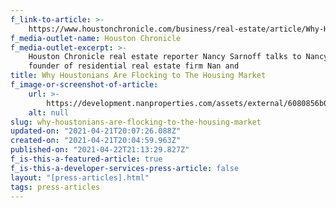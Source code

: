 ```yaml
---
f_link-to-article: >-
    https://www.houstonchronicle.com/business/real-estate/article/Why-Houstonians-are-flocking-to-the-housing-market-15466570.php
f_media-outlet-name: Houston Chronicle
f_media-outlet-excerpt: >-
    Houston Chronicle real estate reporter Nancy Sarnoff talks to Nancy Almodovar,
    founder of residential real estate firm Nan and
title: Why Houstonians Are Flocking to The Housing Market
f_image-or-screenshot-of-article:
    url: >-
        https://development.nanproperties.com/assets/external/6080856b0615a56ff52ed603_screen_shot_2021-04-21_at_11.04.58_AM.png
    alt: null
slug: why-houstonians-are-flocking-to-the-housing-market
updated-on: "2021-04-21T20:07:26.088Z"
created-on: "2021-04-21T20:04:59.963Z"
published-on: "2021-04-22T21:13:29.827Z"
f_is-this-a-featured-article: true
f_is-this-a-developer-services-press-article: false
layout: "[press-articles].html"
tags: press-articles
---
```

